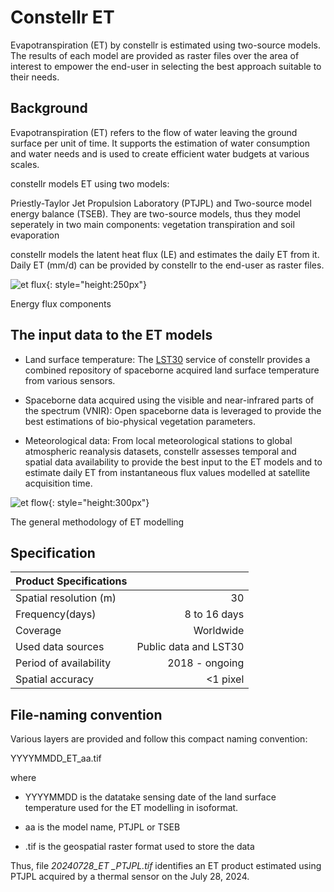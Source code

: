 # Constellr ET

Evapotranspiration (ET) by constellr is estimated using two-source models. 
The results of each model are provided as raster files over the area of interest
to empower the end-user in selecting the best approach suitable to their needs. 


## Background

Evapotranspiration (ET) refers to the flow of water leaving the ground
surface per unit of time. It supports the estimation of water consumption 
and water needs and is used to create efficient water budgets at various scales.

constellr models ET using two models:

Priestly-Taylor Jet Propulsion Laboratory (PTJPL) and Two-source model
energy balance (TSEB). They are two-source models, thus they model seperately in two
main components: vegetation transpiration and soil evaporation

constellr models the latent heat flux (LE) and estimates the daily ET from it.
Daily ET (mm/d) can be provided by constellr to the end-user as raster files. 


![et flux](images/et_flux.png){: style="height:250px"}
<figcaption id="et_flux" tag="image">Energy flux components </figcaption>



## The input data to the ET models

-   Land surface temperature: The [LST30](./lst30.md) service of constellr
    provides a combined repository of spaceborne acquired land surface
    temperature from various sensors.

-   Spaceborne data acquired using the visible and near-infrared parts
    of the spectrum (VNIR): Open spaceborne data is leveraged to provide
    the best estimations of bio-physical vegetation parameters.

-   Meteorological data: From local meteorological stations to global
    atmospheric reanalysis datasets, constellr assesses temporal and
    spatial data availability to provide the best input to the ET
    models and to estimate daily ET from instantaneous flux values
    modelled at satellite acquisition time.


![et flow](images/et_flow.png){: style="height:300px"}
<figcaption id="et_flow" tag="image">The general methodology of ET modelling </figcaption>



## Specification

| Product Specifications                |                       |
|---                                    |----:                  |
| Spatial resolution (m)                | 30                    |
| Frequency(days)                       | 8 to 16 days          |
| Coverage                              | Worldwide             |
| Used data sources                     | Public data and LST30 |
| Period of availability                | 2018 - ongoing        |
| Spatial accuracy                      | <1 pixel              |

## File-naming convention

Various layers are provided and follow this compact naming convention:

YYYYMMDD_ET_aa.tif

where

-   YYYYMMDD is the datatake sensing date of the land surface temperature 
used for the ET modelling in isoformat.  

-   aa is the model name, PTJPL or TSEB

-   .tif is the geospatial raster format used to store the data

Thus, file *20240728_ET \_PTJPL.tif* identifies an ET product estimated using 
PTJPL acquired by a thermal sensor on the July 28, 2024.